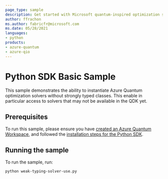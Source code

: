 ```yaml
---
page_type: sample
description: Get started with Microsoft quantum-inspired optimization solvers on Azure Quantum
author: ffrachon
ms.author: fabricfr@microsoft.com
ms.date: 05/28/2021
languages:
- python
products:
- azure-quantum
- azure-qio
---
```


# Python SDK Basic Sample

This sample demonstrates the ability to instantiate Azure Quantum optimization solvers without strongly typed classes. This enable in particular access to solvers that may not be available in the QDK yet.

## Prerequisites

To run this sample, please ensure you have [created an Azure Quantum Workspace](https://docs.microsoft.com/azure/quantum/how-to-create-quantum-workspaces-with-the-azure-portal), and followed the [installation steps for the Python SDK](https://docs.microsoft.com/azure/quantum/how-to-use-the-python-sdk).

## Running the sample

To run the sample, run:

```bash
python weak-typing-solver-use.py
```
